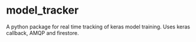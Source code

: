 # model_tracker
A python package for real time tracking of keras model training. Uses keras callback, AMQP and firestore.
